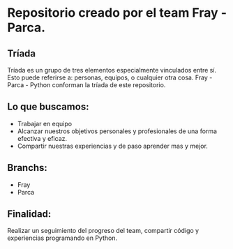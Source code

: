 # Repositorio creado por el team Fray - Parca.
## Tríada 
Tríada es un grupo de tres elementos especialmente vinculados entre sí. Esto puede referirse a: personas, equipos, o cualquier otra cosa.
Fray - Parca - Python conforman la tríada de este repositorio.

## Lo que buscamos:
* Trabajar en equipo
* Alcanzar nuestros objetivos personales y profesionales de una forma efectiva y eficaz.
* Compartir nuestras experiencias y de paso aprender mas y mejor.

## Branchs:
* Fray
* Parca

## Finalidad:
Realizar un seguimiento del progreso del team, compartir código y experiencias programando en Python.
